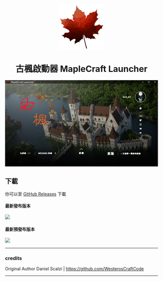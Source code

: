 <p align="center"><img src="Maple.png" width="150px" height="150px" alt="AncientMaple"></p>

<h1 align="center">古楓啟動器 MapleCraft Launcher</h1>
<p align="center"><img src="view.png" alt="view"></p>

## 下載

你可以至 [GitHub Releases](https://github.com/Lingyu-ILY/MapleCraftLauncher/releases) 下載

#### 最新發布版本

[![](https://img.shields.io/github/v/release/Lingyu-ILY/MapleCraftLauncher.svg?style=flat-square)](https://github.com/Lingyu-ILY/MapleCraftLauncher/releases/latest)

#### 最新預發布版本
[![](https://img.shields.io/github/release/Lingyu-ILY/MapleCraftLauncher/all.svg?style=flat-square)](https://github.com/Lingyu-ILY/MapleCraftLauncher/releases)

---

### credits

Original Author
Daniel Scalzi | https://github.com/WesterosCraftCode

---
